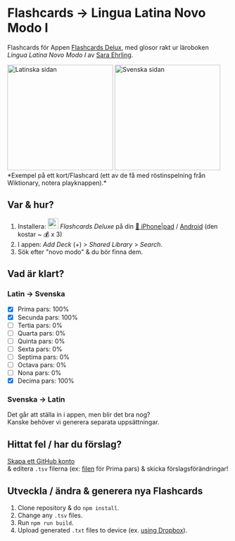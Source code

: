 # Flashcards → Lingua Latina Novo Modo I
Flashcards för Appen [Flashcards Delux](http://flashcardsdeluxe.com/), med glosor rakt ur läroboken *Lingua Latina Novo Modo I* av [Sara Ehrling](http://sprak.gu.se/english/about-the-department/staff?userId=xehrsa).


<img alt="Latinska sidan" width="240" src="https://cloud.githubusercontent.com/assets/207850/13633532/fbf60c1c-e5ef-11e5-85b2-e94f5b4e2bbb.png" />
<img alt="Svenska sidan" width="240" src="https://cloud.githubusercontent.com/assets/207850/13633533/fc0e4e58-e5ef-11e5-954f-2c3705ff4f89.png" />  
*Exempel på ett kort/Flashcard (ett av de få med röstinspelning från Wiktionary, notera playknappen).*

## Var & hur?

1. Installera: <img src="http://orangeorapple.com/Flashcards/images/WebIcon70.png" width="24" /> *Flashcards Deluxe* på din [:iphone: iPhone|pad](https://itunes.apple.com/us/app/flashcards-deluxe/id307840670?mt=8) / [Android](https://play.google.com/store/apps/details?id=com.orangeorapple.flashcards) (den kostar ~ :moneybag: x 3)
2. I appen: *Add Deck* (+) > *Shared Library* > *Search*.
3. Sök efter "novo modo" & du bör finna dem.

## Vad är klart?

### Latin → Svenska

 - [x] Prima pars: 100%
 - [x] Secunda pars: 100%
 - [ ] Tertia pars: 0%
 - [ ] Quarta pars: 0%
 - [ ] Quinta pars: 0%
 - [ ] Sexta pars: 0%
 - [ ] Septima pars: 0%
 - [ ] Octava pars: 0%
 - [ ] Nona pars: 0%
 - [x] Decima pars: 100%

### Svenska → Latin
Det går att ställa in i appen, men blir det bra nog?  
Kanske behöver vi generera separata uppsättningar.

## Hittat fel / har du förslag?
[Skapa ett GitHub konto](https://github.com/join)  
& editera `.tsv` filerna (ex: [filen](https://github.com/gorbiz/lingua-latina-novo-modo-i/blob/master/01.tsv) för Prima pars) & skicka förslagsförändringar!

## Utveckla / ändra & generera nya Flashcards

1. Clone repository & do `npm install`.
2. Change any `.tsv` files.
3. Run `npm run build`.
4. Upload generated `.txt` files to device (ex. [using Dropbox](http://orangeorapple.com/Flashcards/)).
